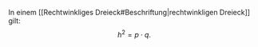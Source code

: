 In einem [[Rechtwinkliges Dreieck#Beschriftung|rechtwinkligen Dreieck]] gilt:
$$
h^{2}= p \cdot q.
$$